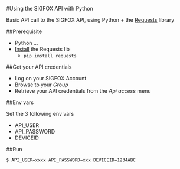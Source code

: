 #Using the SIGFOX API with Python

Basic API call to the SIGFOX API, using Python + the [Requests](http://docs.python-requests.org/en/latest/) library

##Prerequisite

* Python ...
* [Install](http://docs.python-requests.org/en/latest/user/install/#install) the Requests lib
	* `pip install requests`

##Get your API credentials

* Log on your SIGFOX Account
* Browse to your _Group_
* Retrieve your API credentials from the _Api access_ menu

##Env vars

Set the 3 following env vars
* API_USER
* API_PASSWORD
* DEVICEID

##Run

```
$ API_USER=xxxx API_PASSWORD=xxx DEVICEID=1234ABC
```


